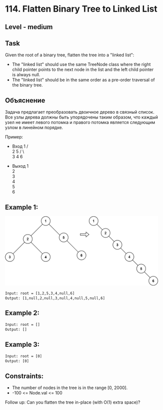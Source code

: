 # 114. Flatten Binary Tree to Linked List


## Level - medium


## Task
Given the root of a binary tree, flatten the tree into a "linked list":
- The "linked list" should use the same TreeNode class where the right child pointer points to the next node in the list and the left child pointer is always null.
- The "linked list" should be in the same order as a pre-order traversal of the binary tree.


## Объяснение
Задача предлагает преобразовать двоичное дерево в связный список. 
Все узлы дерева должны быть упорядочены таким образом, что каждый узел не имеет левого потомка 
и правого потомка является следующим узлом в линейном порядке.

Пример:
- Вход
  1
  / \
  2   5
  / \   \
  3   4   6

- Выход
  1
  \
  2
  \
  3
  \
  4
  \
  5
  \
  6

## Example 1:
![img.png](img.png)
````
Input: root = [1,2,5,3,4,null,6]
Output: [1,null,2,null,3,null,4,null,5,null,6]
````


## Example 2:
````
Input: root = []
Output: []
````


## Example 3:
````
Input: root = [0]
Output: [0]
````


## Constraints:
- The number of nodes in the tree is in the range [0, 2000].
- -100 <= Node.val <= 100


Follow up: Can you flatten the tree in-place (with O(1) extra space)?